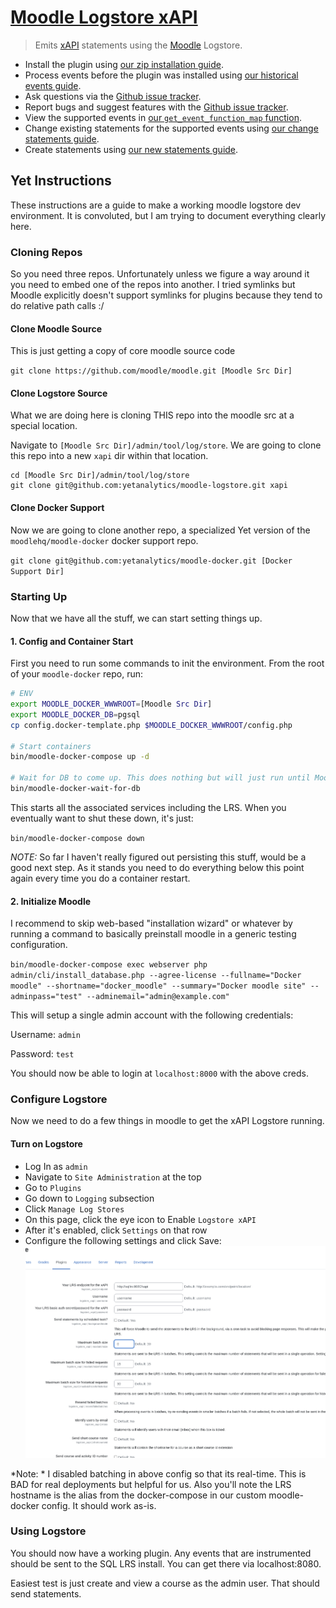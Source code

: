 # [Moodle Logstore xAPI](https://moodle.org/plugins/view/logstore_xapi)
> Emits [xAPI](https://github.com/adlnet/xAPI-Spec/blob/master/xAPI.md) statements using the [Moodle](https://moodle.org/) Logstore.

- Install the plugin using [our zip installation guide](/docs/install-with-zip.md).
- Process events before the plugin was installed using [our historical events guide](/docs/historical-events.md).
- Ask questions via the [Github issue tracker](https://github.com/xAPI-vle/moodle-logstore_xapi/issues).
- Report bugs and suggest features with the [Github issue tracker](https://github.com/xAPI-vle/moodle-logstore_xapi/issues).
- View the supported events in [our `get_event_function_map` function](/src/transformer/get_event_function_map.php).
- Change existing statements for the supported events using [our change statements guide](/docs/change-statements.md).
- Create statements using [our new statements guide](/docs/new-statements.md).


## Yet Instructions
These instructions are a guide to make a working moodle logstore dev environment. It is convoluted, but I am trying to document everything clearly here.

### Cloning Repos
So you need three repos. Unfortunately unless we figure a way around it you need to embed one of the repos into another. I tried symlinks but Moodle explicitly doesn't support symlinks for plugins because they tend to do relative path calls :/

#### Clone Moodle Source
This is just getting a copy of core moodle source code

`git clone https://github.com/moodle/moodle.git [Moodle Src Dir]`

#### Clone Logstore Source
What we are doing here is cloning THIS repo into the moodle src at a special location.

Navigate to `[Moodle Src Dir]/admin/tool/log/store`. We are going to clone this repo into a new `xapi` dir within that location. 

```
cd [Moodle Src Dir]/admin/tool/log/store
git clone git@github.com:yetanalytics/moodle-logstore.git xapi
```

#### Clone Docker Support
Now we are going to clone another repo, a specialized Yet version of the `moodlehq/moodle-docker` docker support repo.

`git clone git@github.com:yetanalytics/moodle-docker.git [Docker Support Dir]`

### Starting Up
Now that we have all the stuff, we can start setting things up. 

#### 1. Config and Container Start

First you need to run some commands to init the environment. From the root of your `moodle-docker` repo, run:

```bash
# ENV
export MOODLE_DOCKER_WWWROOT=[Moodle Src Dir]
export MOODLE_DOCKER_DB=pgsql
cp config.docker-template.php $MOODLE_DOCKER_WWWROOT/config.php

# Start containers
bin/moodle-docker-compose up -d

# Wait for DB to come up. This does nothing but will just run until Moodle is ready then terminate itself letting you know you are good.
bin/moodle-docker-wait-for-db
```

This starts all the associated services including the LRS. When you eventually want to shut these down, it's just:

`bin/moodle-docker-compose down`

*NOTE:* So far I haven't really figured out persisting this stuff, would be a good next step. As it stands you need to do everything below this point again every time you do a container restart.

#### 2. Initialize Moodle

I recommend to skip web-based "installation wizard" or whatever by running a command to basically preinstall moodle in a generic testing configuration.

`bin/moodle-docker-compose exec webserver php admin/cli/install_database.php --agree-license --fullname="Docker moodle" --shortname="docker_moodle" --summary="Docker moodle site" --adminpass="test" --adminemail="admin@example.com"`

This will setup a single admin account with the following credentials:

Username: `admin`

Password: `test`

You should now be able to login at `localhost:8000` with the above creds.

### Configure Logstore

Now we need to do a few things in moodle to get the xAPI Logstore running. 

#### Turn on Logstore
- Log In as `admin`
- Navigate to `Site Administration` at the top
- Go to `Plugins`
- Go down to `Logging` subsection
- Click `Manage Log Stores`
- On this page, click the eye icon to Enable `Logstore xAPI`
- After it's enabled, click `Settings` on that row
- Configure the following settings and click Save:
![](xapi-config.png)

*Note: * I disabled batching in above config so that its real-time. This is BAD for real deployments but helpful for us. Also you'll note the LRS hostname is the alias from the docker-compose in our custom moodle-docker config. It should work as-is.

### Using Logstore

You should now have a working plugin. Any events that are instrumented should be sent to the SQL LRS install. You can get there via localhost:8080. 

Easiest test is just create and view a course as the admin user. That should send statements.
